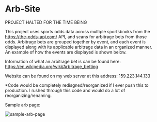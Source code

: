 # Arb-Site

PROJECT HALTED FOR THE TIME BEING

This project uses sports odds data across multiple sportsbooks from the https://the-odds-api.com/ API, and scans for arbitrage bets from those odds. Arbitrage bets are grouped together by event, and each event is displayed along with its applicable arbitrage data in an organized manner. An example of how the events are displayed is shown below.

Information of what an arbitrage bet is can be found here: https://en.wikipedia.org/wiki/Arbitrage_betting


Website can be found on my web server at this address: 159.223.144.133

*Code would be completely redisgned/reorganized if I ever push this to production. I rushed through this code and would do a lot of reorganizing/renaming.

Sample arb page:

![sample-arb-page](https://user-images.githubusercontent.com/71290098/206346755-782a6519-6082-46ff-91b8-1ad0910fc248.png)

